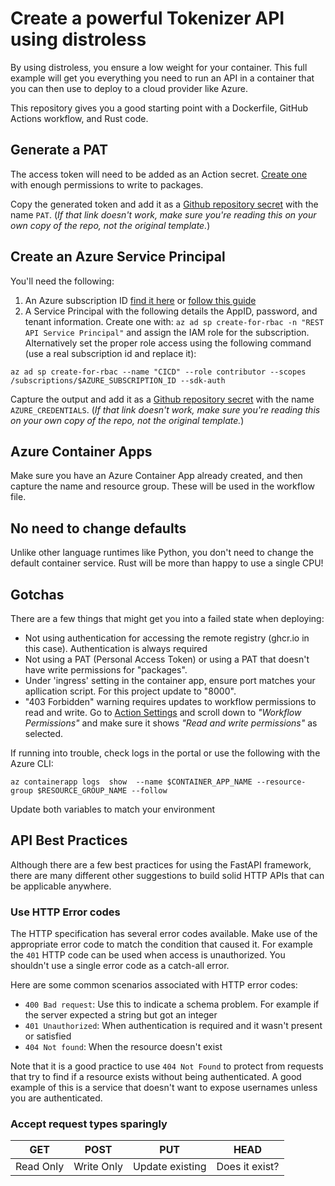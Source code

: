 # Create a powerful Tokenizer API using distroless

By using distroless, you ensure a low weight for your container. This full example will get you everything you need to run an API in a container that you can then use to deploy to a cloud provider like Azure.

This repository gives you a good starting point with a Dockerfile, GitHub Actions workflow, and Rust code.

## Generate a PAT

The access token will need to be added as an Action secret. [Create one](https://github.com/settings/tokens/new?description=Azure+Rust+Container+Apps+access&scopes=write:packages) with enough permissions to write to packages.

Copy the generated token and add it as a [Github repository secret](/../../settings/secrets/actions/new) with the name `PAT`. (_If that link doesn't work, make sure you're reading this on your own copy of the repo, not the original template._)


## Create an Azure Service Principal

You'll need the following:

1. An Azure subscription ID [find it here](https://portal.azure.com/#view/Microsoft_Azure_Billing/SubscriptionsBlade) or [follow this guide](https://docs.microsoft.com/en-us/azure/azure-portal/get-subscription-tenant-id)
1. A Service Principal with the following details the AppID, password, and tenant information. Create one with: `az ad sp create-for-rbac -n "REST API Service Principal"` and assign the IAM role for the subscription. Alternatively set the proper role access using the following command (use a real subscription id and replace it):

```
az ad sp create-for-rbac --name "CICD" --role contributor --scopes /subscriptions/$AZURE_SUBSCRIPTION_ID --sdk-auth
``` 

Capture the output and add it as a [Github repository secret](/../../settings/secrets/actions/new) with the name `AZURE_CREDENTIALS`. (_If that link doesn't work, make sure you're reading this on your own copy of the repo, not the original template._)


## Azure Container Apps

Make sure you have an Azure Container App already created, and then capture the name and resource group. These will be used in the workflow file.

## No need to change defaults 

Unlike other language runtimes like Python, you don't need to change the default container service. Rust will be more than happy to use a single CPU!

## Gotchas

There are a few things that might get you into a failed state when deploying:

* Not using authentication for accessing the remote registry (ghcr.io in this case). Authentication is always required
* Not using a PAT (Personal Access Token) or using a PAT that doesn't have write permissions for "packages".
* Under 'ingress' setting in the container app, ensure port matches your apllication script. For this project update to "8000". 
* "403 Forbidden" warning requires updates to workflow permissions to read and write. Go to [Action Settings](/../../settings/actions) and scroll down to _"Workflow Permissions"_ and make sure it shows _"Read and write permissions"_ as selected.

If running into trouble, check logs in the portal or use the following with the Azure CLI:

```
az containerapp logs  show  --name $CONTAINER_APP_NAME --resource-group $RESOURCE_GROUP_NAME --follow
```

Update both variables to match your environment

## API Best Practices

Although there are a few best practices for using the FastAPI framework, there are many different other suggestions to build solid HTTP APIs that can be applicable anywhere. 

### Use HTTP Error codes
The HTTP specification has several error codes available. Make use of the appropriate error code to match the condition that caused it. For example the `401` HTTP code can be used when access is unauthorized. You shouldn't use a single error code as a catch-all error.

Here are some common scenarios associated with HTTP error codes:

- `400 Bad request`: Use this to indicate a schema problem. For example if the server expected a string but got an integer
- `401 Unauthorized`: When authentication is required and it wasn't present or satisfied
- `404 Not found`: When the resource doesn't exist

Note that it is a good practice to use `404 Not Found` to protect from requests that try to find if a resource exists without being authenticated. A good example of this is a service that doesn't want to expose usernames unless you are authenticated.


### Accept request types sparingly

| GET | POST | PUT | HEAD|
|---|---|---|---|
| Read Only | Write Only | Update existing | Does it exist? |

